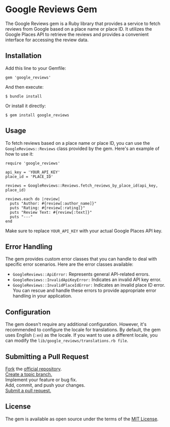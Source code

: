 # Google Reviews Gem

The Google Reviews gem is a Ruby library that provides a service to fetch reviews from Google based on a place name or place ID. It utilizes the Google Places API to retrieve the reviews and provides a convenient interface for accessing the review data.

## Installation

Add this line to your Gemfile:

```
gem 'google_reviews'
```

And then execute:

```
$ bundle install
```

Or install it directly:

```
$ gem install google_reviews
```
## Usage
To fetch reviews based on a place name or place ID, you can use the `GoogleReviews::Reviews` class provided by the gem. Here's an example of how to use it:

```
require 'google_reviews'

api_key = 'YOUR_API_KEY'
place_id = 'PLACE_ID'

reviews = GoogleReviews::Reviews.fetch_reviews_by_place_id(api_key, place_id)

reviews.each do |review|
  puts "Author: #{review[:author_name]}"
  puts "Rating: #{review[:rating]}"
  puts "Review Text: #{review[:text]}"
  puts "---"
end
```

Make sure to replace `YOUR_API_KEY` with your actual Google Places API key.

## Error Handling

The gem provides custom error classes that you can handle to deal with specific error scenarios. Here are the error classes available:

- `GoogleReviews::ApiError:` Represents general API-related errors.
- `GoogleReviews::InvalidApiKeyError:` Indicates an invalid API key error.
- `GoogleReviews::InvalidPlaceIdError:` Indicates an invalid place ID error.
You can rescue and handle these errors to provide appropriate error handling in your application.

## Configuration
The gem doesn't require any additional configuration. However, it's recommended to configure the locale for translations. By default, the gem uses English (`:en`) as the locale. If you want to use a different locale, you can modify the `lib/google_reviews/translations.rb file`.

## Submitting a Pull Request

[Fork](https://help.github.com/articles/fork-a-repo/) the [official repository](https://github.com/TheArtOfCoding/google_reviews).  
[Create a topic branch.](https://help.github.com/articles/creating-and-deleting-branches-within-your-repository/)  
Implement your feature or bug fix.  
Add, commit, and push your changes.  
[Submit a pull request.](https://help.github.com/articles/using-pull-requests/)  

## License
The gem is available as open source under the terms of the [MIT License](https://opensource.org/licenses/MIT).
